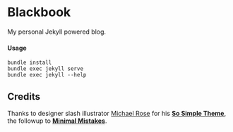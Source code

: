 # Blackbook

My personal Jekyll powered blog.

#### Usage
```shell
bundle install
bundle exec jekyll serve
bundle exec jekyll --help
```

## Credits
Thanks to designer slash illustrator [Michael Rose](http://mademistakes.com) for his [**So Simple Theme**](https://mmistakes.github.io/so-simple-theme/), the followup to [**Minimal Mistakes**](http://mmistakes.github.io/minimal-mistakes/).
